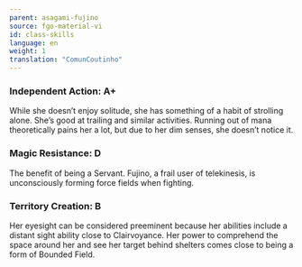 ```yaml
---
parent: asagami-fujino
source: fgo-material-vi
id: class-skills
language: en
weight: 1
translation: "ComunCoutinho"
---
```


### Independent Action: A+

While she doesn’t enjoy solitude, she has something of a habit of strolling alone. She’s good at trailing and similar activities. Running out of mana theoretically pains her a lot, but due to her dim senses, she doesn’t notice it.

### Magic Resistance: D

The benefit of being a Servant.
Fujino, a frail user of telekinesis, is unconsciously forming force fields when fighting.

### Territory Creation: B

Her eyesight can be considered preeminent because her abilities include a distant sight ability close to Clairvoyance.
Her power to comprehend the space around her and see her target behind shelters comes close to being a form of Bounded Field.
